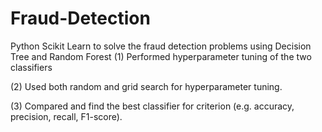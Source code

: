 # Fraud-Detection
Python Scikit Learn to solve the fraud detection problems using Decision Tree and Random Forest
(1) Performed hyperparameter tuning of the two classifiers 

(2) Used both random and grid search for hyperparameter tuning. 

(3) Compared and find the best classifier for criterion (e.g. accuracy, precision, recall, F1-score). 
